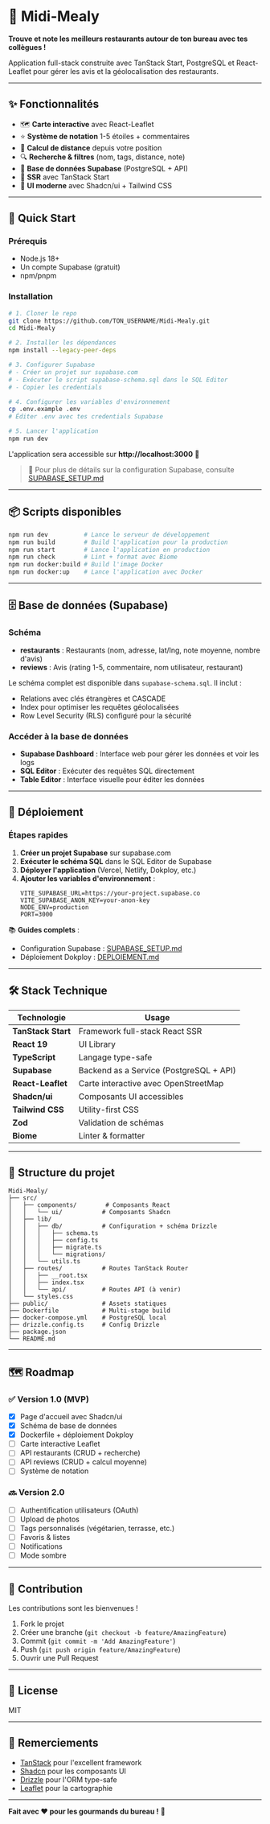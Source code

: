 # 🍴 Midi-Mealy

**Trouve et note les meilleurs restaurants autour de ton bureau avec tes collègues !**

Application full-stack construite avec TanStack Start, PostgreSQL et React-Leaflet pour gérer les avis et la géolocalisation des restaurants.

---

## ✨ Fonctionnalités

- 🗺️ **Carte interactive** avec React-Leaflet
- ⭐ **Système de notation** 1-5 étoiles + commentaires
- 📍 **Calcul de distance** depuis votre position
- 🔍 **Recherche & filtres** (nom, tags, distance, note)
- 🏪 **Base de données Supabase** (PostgreSQL + API)
- 🚀 **SSR** avec TanStack Start
- 🎨 **UI moderne** avec Shadcn/ui + Tailwind CSS

---

## 🚀 Quick Start

### Prérequis

- Node.js 18+
- Un compte Supabase (gratuit)
- npm/pnpm

### Installation

```bash
# 1. Cloner le repo
git clone https://github.com/TON_USERNAME/Midi-Mealy.git
cd Midi-Mealy

# 2. Installer les dépendances
npm install --legacy-peer-deps

# 3. Configurer Supabase
# - Créer un projet sur supabase.com
# - Exécuter le script supabase-schema.sql dans le SQL Editor
# - Copier les credentials

# 4. Configurer les variables d'environnement
cp .env.example .env
# Éditer .env avec tes credentials Supabase

# 5. Lancer l'application
npm run dev
```

L'application sera accessible sur **http://localhost:3000** 🎉

> 📖 Pour plus de détails sur la configuration Supabase, consulte [SUPABASE_SETUP.md](./SUPABASE_SETUP.md)

---

## 📦 Scripts disponibles

```bash
npm run dev          # Lance le serveur de développement
npm run build        # Build l'application pour la production
npm run start        # Lance l'application en production
npm run check        # Lint + format avec Biome
npm run docker:build # Build l'image Docker
npm run docker:up    # Lance l'application avec Docker
```

---

## 🗄️ Base de données (Supabase)

### Schéma

- **restaurants** : Restaurants (nom, adresse, lat/lng, note moyenne, nombre d'avis)
- **reviews** : Avis (rating 1-5, commentaire, nom utilisateur, restaurant)

Le schéma complet est disponible dans `supabase-schema.sql`. Il inclut :
- Relations avec clés étrangères et CASCADE
- Index pour optimiser les requêtes géolocalisées
- Row Level Security (RLS) configuré pour la sécurité

### Accéder à la base de données

- **Supabase Dashboard** : Interface web pour gérer les données et voir les logs
- **SQL Editor** : Exécuter des requêtes SQL directement
- **Table Editor** : Interface visuelle pour éditer les données

---

## 🐳 Déploiement

### Étapes rapides

1. **Créer un projet Supabase** sur supabase.com
2. **Exécuter le schéma SQL** dans le SQL Editor de Supabase
3. **Déployer l'application** (Vercel, Netlify, Dokploy, etc.)
4. **Ajouter les variables d'environnement** :
   ```env
   VITE_SUPABASE_URL=https://your-project.supabase.co
   VITE_SUPABASE_ANON_KEY=your-anon-key
   NODE_ENV=production
   PORT=3000
   ```

📚 **Guides complets** : 
- Configuration Supabase : [SUPABASE_SETUP.md](./SUPABASE_SETUP.md)
- Déploiement Dokploy : [DEPLOIEMENT.md](./DEPLOIEMENT.md)

---

## 🛠️ Stack Technique

| Technologie | Usage |
|-------------|-------|
| **TanStack Start** | Framework full-stack React SSR |
| **React 19** | UI Library |
| **TypeScript** | Langage type-safe |
| **Supabase** | Backend as a Service (PostgreSQL + API) |
| **React-Leaflet** | Carte interactive avec OpenStreetMap |
| **Shadcn/ui** | Composants UI accessibles |
| **Tailwind CSS** | Utility-first CSS |
| **Zod** | Validation de schémas |
| **Biome** | Linter & formatter |

---

## 📂 Structure du projet

```
Midi-Mealy/
├── src/
│   ├── components/        # Composants React
│   │   └── ui/           # Composants Shadcn
│   ├── lib/
│   │   ├── db/           # Configuration + schéma Drizzle
│   │   │   ├── schema.ts
│   │   │   ├── config.ts
│   │   │   ├── migrate.ts
│   │   │   └── migrations/
│   │   └── utils.ts
│   ├── routes/           # Routes TanStack Router
│   │   ├── __root.tsx
│   │   ├── index.tsx
│   │   └── api/          # Routes API (à venir)
│   └── styles.css
├── public/               # Assets statiques
├── Dockerfile            # Multi-stage build
├── docker-compose.yml    # PostgreSQL local
├── drizzle.config.ts     # Config Drizzle
├── package.json
└── README.md
```

---

## 🗺️ Roadmap

### ✅ Version 1.0 (MVP)

- [x] Page d'accueil avec Shadcn/ui
- [x] Schéma de base de données
- [x] Dockerfile + déploiement Dokploy
- [ ] Carte interactive Leaflet
- [ ] API restaurants (CRUD + recherche)
- [ ] API reviews (CRUD + calcul moyenne)
- [ ] Système de notation

### 🔜 Version 2.0

- [ ] Authentification utilisateurs (OAuth)
- [ ] Upload de photos
- [ ] Tags personnalisés (végétarien, terrasse, etc.)
- [ ] Favoris & listes
- [ ] Notifications
- [ ] Mode sombre

---

## 🤝 Contribution

Les contributions sont les bienvenues !

1. Fork le projet
2. Créer une branche (`git checkout -b feature/AmazingFeature`)
3. Commit (`git commit -m 'Add AmazingFeature'`)
4. Push (`git push origin feature/AmazingFeature`)
5. Ouvrir une Pull Request

---

## 📄 License

MIT

---

## 🙏 Remerciements

- [TanStack](https://tanstack.com/) pour l'excellent framework
- [Shadcn](https://ui.shadcn.com/) pour les composants UI
- [Drizzle](https://orm.drizzle.team/) pour l'ORM type-safe
- [Leaflet](https://leafletjs.com/) pour la cartographie

---

**Fait avec ❤️ pour les gourmands du bureau !** 🍴
